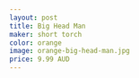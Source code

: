 ```yaml
---
layout: post
title: Big Head Man
maker: short torch
color: orange
image: orange-big-head-man.jpg
price: 9.99 AUD
---
```

